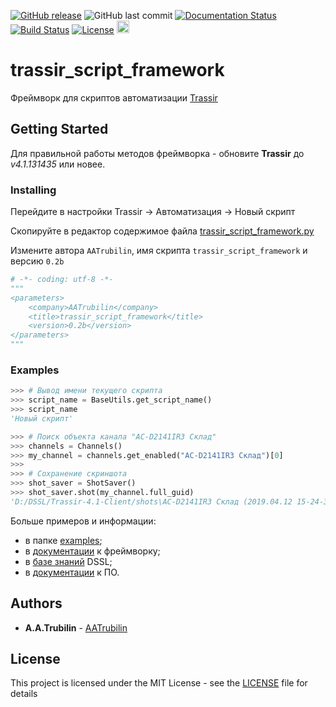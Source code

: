 [![GitHub release](https://img.shields.io/github/release/aatrubilin/trassir_script_framework.svg)](trassir_script_framework.py)
![GitHub last commit](https://img.shields.io/github/last-commit/aatrubilin/trassir_script_framework.svg)
[![Documentation Status](https://readthedocs.org/projects/trassir-script-framework/badge/?version=latest)](https://trassir-script-framework.readthedocs.io/ru/latest/?badge=latest)
[![Build Status](https://travis-ci.org/AATrubilin/trassir_script_framework.svg?branch=master)](https://travis-ci.org/AATrubilin/trassir_script_framework)
[![License](https://img.shields.io/github/license/aatrubilin/trassir_script_framework.svg)](LICENSE.md)
[<img src="https://www.dssl.ru/upload/aspro.optimus/69d/logo.svg" height="20">](https://www.dssl.ru/)

# trassir_script_framework

Фреймворк для скриптов автоматизации [Trassir](https://www.dssl.ru/)

## Getting Started

Для правильной работы методов фреймворка - обновите 
**Trassir** до *v4.1.131435* или новее.

### Installing

Перейдите в настройки Trassir -> Автоматизация -> Новый скрипт

Скопируйте в редактор содержимое файла 
[trassir_script_framework.py](trassir_script_framework.py)

Измените автора ``AATrubilin``, имя скрипта ``trassir_script_framework`` и версию ``0.2b``

```python
# -*- coding: utf-8 -*-
"""
<parameters>
    <company>AATrubilin</company>
    <title>trassir_script_framework</title>
    <version>0.2b</version>
</parameters>
"""
```

### Examples

```python
>>> # Вывод имени текущего скрипта
>>> script_name = BaseUtils.get_script_name()
>>> script_name
'Новый скрипт'
```

```python
>>> # Поиск объекта канала "AC-D2141IR3 Склад"
>>> channels = Channels()
>>> my_channel = channels.get_enabled("AC-D2141IR3 Склад")[0]
>>>
>>> # Сохранение скриншота
>>> shot_saver = ShotSaver()
>>> shot_saver.shot(my_channel.full_guid)
'D:/DSSL/Trassir-4.1-Client/shots\AC-D2141IR3 Склад (2019.04.12 15-24-34).jpg'
```

Больше примеров и информации:
 * в папке [examples](examples);
 * в [документации](https://trassir-script-framework.readthedocs.io) к фреймворку;
 * в [базе знаний](https://confluence.trassir.com/display/WD/Script+DSSL) DSSL;
 * в [документации](https://www.dssl.ru/files/trassir/manual/ru/setup-rules-examples.html) к ПО.
 

## Authors

* **A.A.Trubilin** - [AATrubilin](https://github.com/AATrubilin)

## License

This project is licensed under the MIT License - see the [LICENSE](LICENSE.md) file for details
